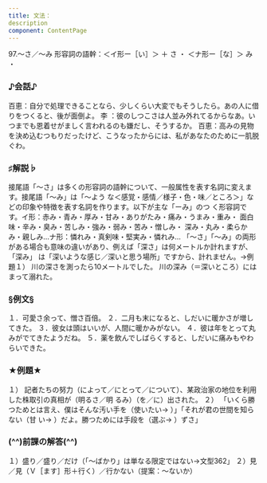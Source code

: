 ```yaml
---
title: 文法：
description
component: ContentPage
---
```



97.～さ／～み
形容詞の語幹：＜イ形ー［い］＞ ＋ さ ・
＜ナ形ー［な］＞ み ・
### ♪会話♪
百恵：自分で処理できることなら、少しくらい大変でもそうしたら。あの人に借りをつくると、後が面倒よ。 李 ：彼のしつこさは人並み外れてるからなあ。いつまでも恩着せがましく言われるのも嫌だし、そうするか。 百恵：高みの見物を決め込むつもりだったけど、こうなったからには、私があなたのために一肌脱ぐわ。
### ♯解説♭
接尾語「～さ」は多くの形容詞の語幹について、一般属性を表す名詞に変えます。接尾語「～み」は「～よう な＜感覚・感情／様子・色・味／ところ＞」などの印象や特徴を表す名詞を作ります。以下が主な「ーみ」のつ く形容詞です。イ形：赤み・青み・厚み・甘み・ありがたみ・痛み・うまみ・重み・
面白味・辛み・臭み・苦しみ・強み・弱み・苦み・憎しみ・ 深み・丸み・柔らかみ・親しみ…ナ形：憐れみ・真剣味・堅実み・憐れみ…
「～さ」「～み」の両形がある場合も意味の違いがあり、例えば「深さ」は何メートルか計れますが、「深み」 は「深いような感じ／深いと思う場所」ですから、計れません。→例題１）
川の深さを測ったら10メートルでした。 川の深み（＝深いところ）にはまって溺れた。
### §例文§
１．可愛さ余って、憎さ百倍。
２．二月も末になると、しだいに暖かさが増してきた。
３．彼女は頭はいいが、人間に暖かみがない。
４．彼は年をとって丸みがでてきたようだね。
５．薬を飲んでしばらくすると、しだいに痛みもやわらいできた。
### ★例題★
１） 記者たちの努力（によって／にとって／について）、某政治家の地位を利用した株取引の真相が（明るさ／明
るみ）（を／に）出された。
２） 「いくら勝つためとは言え、僕はそんな汚い手を（使いたい→ ）」「それが君の世間を知らない（甘
い→ ）だよ。勝つためには手段を（選ぶ→ ）ずさ」
### (^^)前課の解答(^^)
１）盛り／盛り／だけ（「～ばかり」は単なる限定ではない→文型362」
２）見／見（Ｖ［ます］形＋行く）／行かない（提案：～ないか）
